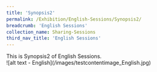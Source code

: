 ```yaml
---
title: 'Synopsis2'
permalink: /Exhibition/English-Sessions/Synopsis2/
breadcrumb: 'English Sessions'
collection_name: Sharing-Sessions
third_nav_title: 'English Sessions'
---
```


<div>
  This is Synopsis2 of English Sessions.
  <br/>
  ![alt text - English](/images/testcontentimage_English.jpg)
</div>
